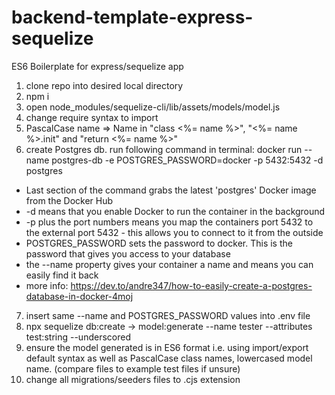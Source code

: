 # backend-template-express-sequelize

ES6 Boilerplate for express/sequelize app

1. clone repo into desired local directory
2. npm i
3. open node_modules/sequelize-cli/lib/assets/models/model.js
4. change require syntax to import
5. PascalCase name => Name in "class <%= name %>", "<%= name %>.init" and "return <%= name %>"
6. create Postgres db. run following command in terminal:
   docker run --name postgres-db -e POSTGRES_PASSWORD=docker -p 5432:5432 -d postgres

<!-- Command explaination -->

- Last section of the command grabs the latest 'postgres' Docker image from the Docker Hub
- -d means that you enable Docker to run the container in the background
- -p plus the port numbers means you map the containers port 5432 to the external port 5432 - this allows you to connect to it from the outside
- POSTGRES_PASSWORD sets the password to docker. This is the password that gives you access to your database
- the --name property gives your container a name and means you can easily find it back
- more info: https://dev.to/andre347/how-to-easily-create-a-postgres-database-in-docker-4moj

<!-- End command explaination -->

7. insert same --name and POSTGRES_PASSWORD values into .env file
8. npx sequelize db:create -> model:generate --name tester --attributes test:string --underscored
9. ensure the model generated is in ES6 format i.e. using import/export default syntax as well as PascalCase class names, lowercased model name. (compare files to example test files if unsure)
10. change all migrations/seeders files to .cjs extension
